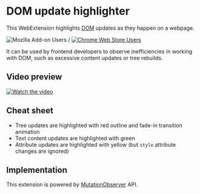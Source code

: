 # DOM update highlighter

This WebExtension highlights [DOM](https://en.wikipedia.org/wiki/Document_Object_Model) updates as they happen on a webpage.

![Mozilla Add-on Users](https://img.shields.io/amo/users/dom-update-highlighter?logo=firefox&label=Install%20for%20Firefox) / [![Chrome Web Store Users](https://img.shields.io/chrome-web-store/users/ngbjjfmkdbnkobmnenaclacogdkalimn?logo=chrome&label=Install%20for%20Chrome)](https://chrome.google.com/webstore/detail/dom-update-highlighter/ngbjjfmkdbnkobmnenaclacogdkalimn)

It can be used by frontend developers to observe inefficiencies in working with DOM, such as excessive content updates or tree rebuilds.

## Video preview

[![Watch the video](https://img.youtube.com/vi/x03lGEKPElk/0.jpg)](https://youtu.be/x03lGEKPElk)

## Cheat sheet

- Tree updates are highlighted with red outline and fade-in transition animation
- Text content updates are highlighted with green
- Attribute updates are highlighted with yellow (but `style` attribute changes are ignored)

## Implementation

This extension is powered by [MutationObserver](https://developer.mozilla.org/en-US/docs/Web/API/MutationObserver) API.

